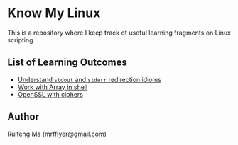 # Know My Linux

This is a repository where I keep track of useful learning fragments on Linux scripting. 

## List of Learning Outcomes
* [Understand `stdout` and `stderr` redirection idioms](./io_redirect_idioms.sh)
* [Work with Array in shell](./shell_array.sh)
* [OpenSSL with ciphers](.ssl_cipher_test.sh)

## Author
Ruifeng Ma (mrfflyer@gmail.com)